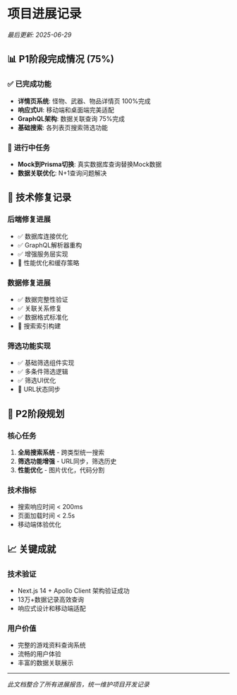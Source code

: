 # 项目进展记录
*最后更新: 2025-06-29*

## 📊 **P1阶段完成情况 (75%)**

### ✅ **已完成功能**
- **详情页系统**: 怪物、武器、物品详情页 100%完成
- **响应式UI**: 移动端和桌面端完美适配
- **GraphQL架构**: 数据关联查询 75%完成
- **基础搜索**: 各列表页搜索筛选功能

### 🚧 **进行中任务**
- **Mock到Prisma切换**: 真实数据库查询替换Mock数据
- **数据关联优化**: N+1查询问题解决

## 🔧 **技术修复记录**

### **后端修复进展**
- ✅ 数据库连接优化
- ✅ GraphQL解析器重构
- ✅ 增强服务层实现
- 🚧 性能优化和缓存策略

### **数据修复进展**  
- ✅ 数据完整性验证
- ✅ 关联关系修复
- ✅ 数据格式标准化
- 🚧 搜索索引构建

### **筛选功能实现**
- ✅ 基础筛选组件实现
- ✅ 多条件筛选逻辑
- ✅ 筛选UI优化
- 🚧 URL状态同步

## 🚀 **P2阶段规划**

### **核心任务**
1. **全局搜索系统** - 跨类型统一搜索
2. **筛选功能增强** - URL同步，筛选历史
3. **性能优化** - 图片优化，代码分割

### **技术指标**
- 搜索响应时间 < 200ms
- 页面加载时间 < 2.5s
- 移动端体验优化

## 📈 **关键成就**

### **技术验证**
- Next.js 14 + Apollo Client 架构验证成功
- 13万+数据记录高效查询
- 响应式设计和移动端适配

### **用户价值**
- 完整的游戏资料查询系统
- 流畅的用户体验
- 丰富的数据关联展示

---

*此文档整合了所有进展报告，统一维护项目开发记录*

